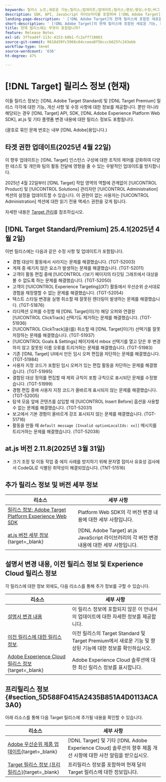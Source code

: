 ```yaml
---
keywords: 릴리스 노트;새로운 기능;릴리스;업데이트;업데이트;릴리스;향상;향상;수정;버그 수정;업데이트,현재 업데이트
description: SDK, API, JavaScript 라이브러리를 포함하여 [!DNL Adobe Target]의 현재 릴리스에 포함된 새로운 기능 및 개선, 수정 사항에 대해 알아봅니다.
landing-page-description: ' [!DNL Adobe Target]의 현재 릴리스에 포함된 새로운 기능, 개선 사항 및 수정 사항에 대해 알아봅니다.'
short-description: ' [!DNL Adobe Target]의 현재 릴리스에 포함된 새로운 기능, 개선 사항 및 수정 사항에 대해 알아봅니다.'
title: 현재 릴리스에는 무엇이 포함됩니까?
feature: Release Notes
exl-id: 3ffead4f-113c-4153-b0b1-fc2aff710063
source-git-commit: 0618d39fc5966c64cceea8f5bcccb625fc243ebb
workflow-type: tm+mt
source-wordcount: '636'
ht-degree: 47%

---
```


# [!DNL Target] 릴리스 정보 (현재)

이들 릴리스 정보는 [!DNL Adobe Target Standard] 및 [!DNL Target Premium] 릴리스 각각에 대한 기능, 개선 사항 및 수정 사항에 대한 정보를 제공합니다. 뿐만 아니라 해당되는 경우 [!DNL Target] API, SDK, [!DNL Adobe Experience Platform Web SDK], at.js 및 기타 플랫폼 변경 내용에 대한 릴리스 정보도 포함됩니다.

(괄호로 묶인 문제 번호는 내부 [!DNL Adobe]용입니다.)

## 타겟 권한 업데이트(2025년 4월 22일)

이 향후 업데이트는 [!DNL Target] 인스턴스 구성에 대한 조직의 제어를 강화하여 다양한 테스트 및 개인화 팀의 활동 전달에 영향을 줄 수 있는 우발적인 업데이트를 방지합니다.

2025년 4월 22일부터 [!DNL Target] 작업 영역의 역할에 관계없이 [!UICONTROL Product] 및 [!UICONTROL Solutions] 관리자만 [!UICONTROL Administration] 섹션의 설정을 업데이트할 수 있습니다. 이 권한이 없는 사용자는 [!UICONTROL Administration] 섹션에 대한 읽기 전용 액세스 권한을 갖게 됩니다.

자세한 내용은 [Target 관리](/help/main/administrating-target/start-target.md)를 참조하십시오.

## [!DNL Target Standard/Premium] 25.4.1(2025년 4월 2일)

이번 릴리스에는 다음과 같은 수정 사항 및 업데이트가 포함됩니다.

* 경험 대상이 활동에서 사라지는 문제를 해결했습니다. (TGT-52003)
* 게재 중 예기치 않은 요소가 발생하는 문제를 해결했습니다. (TGT-52011)
* 고객이 활동 편집 중에 [!UICONTROL r]보기 페이지의 타깃팅 그래프에서 대상을 볼 수 없도록 하는 문제를 해결했습니다. (TGT-52050)
* 고객이 [!UICONTROL Experience Targeting]&#x200B;(XT) 활동에서 우선순위 순서대로 경험을 재정렬할 수 없는 문제를 해결했습니다. (TGT-52054)
* 텍스트 스타일 변경을 실행 취소할 때 잘못된 렌더링이 발생하는 문제를 해결했습니다. (TGT-51876)
* 리디렉션 오퍼를 수정할 때 [!DNL Target]이(가) 해당 오퍼와 연결된 [!UICONTROL ClickTrack] 선택기도 제거하는 문제를 해결했습니다. (TGT-51936)
* [!UICONTROL ClickTrack]을(를) 취소할 때 [!DNL Target]이(가) 선택기를 잘못 저장하는 문제를 해결했습니다. (TGT-51937)
* [!UICONTROL Goals & Settings] 페이지에서 mbox 선택기를 열고 닫은 후 변경하지 않고 잘못된 이름 오류를 트리거하는 문제를 해결했습니다. (TGT-51983)
* 기존 [!DNL Target] UI에서 만든 임시 오퍼 편집을 차단하는 문제를 해결했습니다. (TGT-51984)
* 사용자 지정 코드가 포함된 임시 오퍼가 있는 편집 활동을 차단하는 문제를 해결했습니다. (TGT-51995)
* 결합된 대상 정의를 편집할 때 제외 규칙이 포함 규칙으로 표시되던 문제를 수정했습니다. (TGT-51999)
* 경험 편집 중에 사용자 지정 코드가 올바르게 표시되지 않는 문제를 해결했습니다. (TGT-52005)
* 탐색 모음 앞에 콘텐츠를 삽입할 때 [!UICONTROL Insert Before] 옵션을 사용할 수 없는 문제를 해결했습니다. (TGT-52031)
* 보고에서 기본 경험이 올바르게 강조 표시되지 않는 문제를 해결했습니다. (TGT-51716)
* 활동을 만들 때 `default message [Invalid optionLocalIds: xx]]` 메시지를 트리거하는 문제를 해결했습니다. (TGT-52038)

## at.js 버전 2.11.8(2025년 3월 31일)

* 크기 조정 및 이동 작업 중 에지 사례를 방지하기 위해 문자열 접미사 유효성 검사에서 CodeQL로 식별된 취약성이 해결되었습니다. (TNT-51516)

## 추가 릴리스 정보 및 버전 세부 정보

| 리소스 | 세부 사항 |
|--- |--- |
| [릴리스 정보: Adobe Target Platform Experience Web SDK](https://experienceleague.adobe.com/docs/experience-platform/edge/release-notes.html?lang=ko) | Platform Web SDK의 각 버전 변경 내용에 대한 세부 사항입니다. |
| [at.js 버전 세부 정보](https://experienceleague.adobe.com/docs/target-dev/developer/client-side/at-js-implementation/target-atjs-versions.html){target=_blank} | [!DNL Adobe Target] at.js JavaScript 라이브러리의 각 버전 변경 내용에 대한 세부 사항입니다. |

## 설명서 변경 내용, 이전 릴리스 정보 및 Experience Cloud 릴리스 정보

각 릴리스에 대한 정보 외에도, 다음 리소스를 통해 추가 정보를 구할 수 있습니다.

| 리소스 | 세부 사항 |
|--- |--- |
| [설명서 변경 내용](/help/main/r-release-notes/doc-change.md) | 이 릴리스 정보에 포함되지 않은 이 안내서의 업데이트에 대한 자세한 정보를 제공합니다. |
| [이전 릴리스에 대한 릴리스 정보](/help/main/r-release-notes/release-notes-for-previous-releases.md). | 이전 릴리스의 Target Standard 및 Target Premium에서 새로운 기능 및 향상된 기능에 대한 정보를 확인하십시오. |
| [Adobe Experience Cloud 릴리스 정보](https://experienceleague.adobe.com/docs/release-notes/experience-cloud/current.html?lang=ko-KR){target=_blank} | Adobe Experience Cloud 솔루션에 대한 최신 릴리스 정보를 표시합니다. |

## 프리릴리스 정보 {#section_5D588F0415A2435B851A4D0113ACA3A0}

아래 리소스를 통해 다음 Target 릴리스에 추가될 내용을 확인할 수 있습니다.

| 리소스 | 세부 사항 |
|--- |--- |
| [Adobe 우선순위 제품 업데이트](https://www.adobe.com/kr/subscription/priority-product-update.html){target=_blank} | [!DNL Target] 및 기타 [!DNL Adobe Experience Cloud] 솔루션의 향후 제품 개선 사항에 대한 사전 알림을 받으십시오. |
| [Target 릴리스 정보 (프리릴리스)](/help/main/r-release-notes/target-release-notes.md){target=_blank} | 프리릴리스 정보를 포함하여 현재 달의 Target 릴리스에 대한 정보입니다. |
